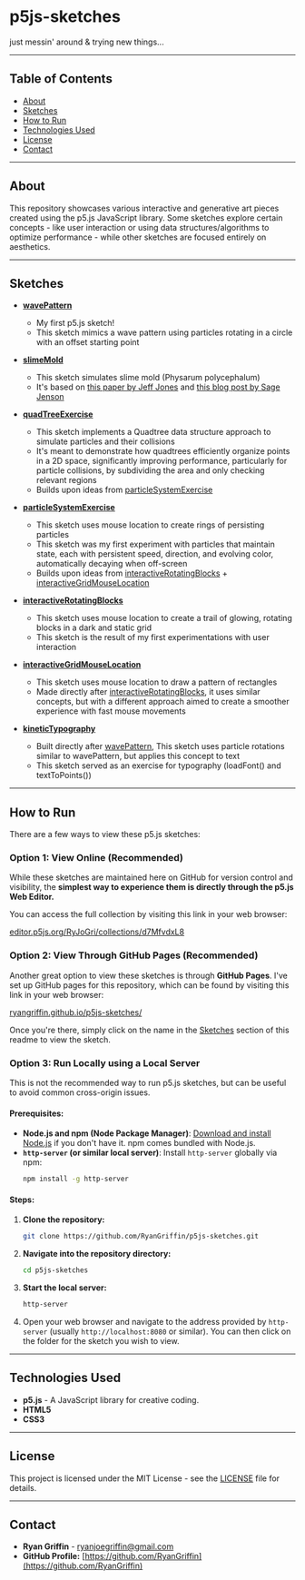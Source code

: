 # p5js-sketches
just messin' around &amp; trying new things...

---

## Table of Contents

* [About](#about)
* [Sketches](#sketches)
* [How to Run](#how-to-run)
* [Technologies Used](#technologies-used)
* [License](#license)
* [Contact](#contact)

---

## About

This repository showcases various interactive and generative art pieces created using the p5.js JavaScript library. Some sketches explore certain concepts - like user interaction or using data structures/algorithms to optimize performance - while other sketches are focused entirely on aesthetics. 

---

## Sketches

* **[wavePattern](wavePattern/)**
    * My first p5.js sketch!
    * This sketch mimics a wave pattern using particles rotating in a circle with an offset starting point

* **[slimeMold](slimeMold/)**
    * This sketch simulates slime mold (Physarum polycephalum)
    * It's based on [this paper by Jeff Jones](https://uwe-repository.worktribe.com/output/980579/characteristics-of-pattern-formation-and-evolution-in-approximations-of-physarum-transport-networks) and [this blog post by Sage Jenson](https://cargocollective.com/sagejenson/physarum)

* **[quadTreeExercise](quadTreeExercise/)**
    * This sketch implements a Quadtree data structure approach to simulate particles and their collisions
    * It's meant to demonstrate how quadtrees efficiently organize points in a 2D space, significantly improving performance, particularly for particle collisions, by subdividing the area and only checking relevant regions
    * Builds upon ideas from [particleSystemExercise](particleSystemExercise/)
 
* **[particleSystemExercise](particleSystemExercise/)**
    * This sketch uses mouse location to create rings of persisting particles
    * This sketch was my first experiment with particles that maintain state, each with persistent speed, direction, and evolving color, automatically decaying when off-screen
    * Builds upon ideas from [interactiveRotatingBlocks](interactiveRotatingBlocks/) + [interactiveGridMouseLocation](interactiveGridMouseLocation/)
 
* **[interactiveRotatingBlocks](interactiveRotatingBlocks/)**
    * This sketch uses mouse location to create a trail of glowing, rotating blocks in a dark and static grid
    * This sketch is the result of my first experimentations with user interaction
 
* **[interactiveGridMouseLocation](interactiveGridMouseLocation/)**
    * This sketch uses mouse location to draw a pattern of rectangles
    * Made directly after [interactiveRotatingBlocks](interactiveRotatingBlocks/), it uses similar concepts, but with a different approach aimed to create a smoother experience with fast mouse movements
 
* **[kineticTypography](kineticTypography/)**
    * Built directly after [wavePattern](wavePattern/), This sketch uses particle rotations similar to wavePattern, but applies this concept to text
    * This sketch served as an exercise for typography (loadFont() and textToPoints())

---

## How to Run

There are a few ways to view these p5.js sketches:

### Option 1: View Online (Recommended)
While these sketches are maintained here on GitHub for version control and visibility, the **simplest way to experience them is directly through the p5.js Web Editor.**

You can access the full collection by visiting this link in your web browser:

[editor.p5js.org/RyJoGri/collections/d7MfvdxL8](https://editor.p5js.org/RyJoGri/collections/d7MfvdxL8)


### Option 2: View Through GitHub Pages (Recommended)
Another great option to view these sketches is through **GitHub Pages**. I've set up GitHub pages for this repository, which can be found by visiting this link in your web browser:

[ryangriffin.github.io/p5js-sketches/](https://ryangriffin.github.io/p5js-sketches/)

Once you're there, simply click on the name in the [Sketches](#sketches) section of this readme to view the sketch.


### Option 3: Run Locally using a Local Server
This is not the recommended way to run p5.js sketches, but can be useful to avoid common cross-origin issues.

#### Prerequisites:

* **Node.js and npm (Node Package Manager)**: [Download and install Node.js](https://nodejs.org/en/download/) if you don't have it. npm comes bundled with Node.js.
* **`http-server` (or similar local server)**: Install `http-server` globally via npm:
    ```bash
    npm install -g http-server
    ```

#### Steps:

1.  **Clone the repository:**
    ```bash
    git clone https://github.com/RyanGriffin/p5js-sketches.git
    ```
2.  **Navigate into the repository directory:**
    ```bash
    cd p5js-sketches
    ```
3.  **Start the local server:**
    ```bash
    http-server
    ```
4.  Open your web browser and navigate to the address provided by `http-server` (usually `http://localhost:8080` or similar). You can then click on the folder for the sketch you wish to view.

---

## Technologies Used

* **p5.js** - A JavaScript library for creative coding.
* **HTML5**
* **CSS3**

---

## License

This project is licensed under the MIT License - see the [LICENSE](LICENSE) file for details.

---

## Contact

* **Ryan Griffin** - ryanjoegriffin@gmail.com
* **GitHub Profile:** [https://github.com/RyanGriffin](https://github.com/RyanGriffin)
